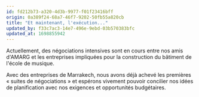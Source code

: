 ```yaml
---
id: fd212b73-a320-4d3b-9977-f01f23416bff
origin: 0a389f24-68a7-46f7-9202-50fb55a820cb
title: "Et maintenant, l'exécution..."
updated_by: f33c7ac3-14e7-496e-9ebd-03b570383bfc
updated_at: 1698855942
---
```

Actuellement, des négociations intensives sont en cours entre nos amis d'AMARG et les entreprises impliquées pour la construction du bâtiment de l'école de musique.

Avec des entreprises de Marrakech, nous avons déjà achevé les premières « suites de négociations » et espérons vivement pouvoir concilier nos idées de planification avec nos exigences et opportunités budgétaires.